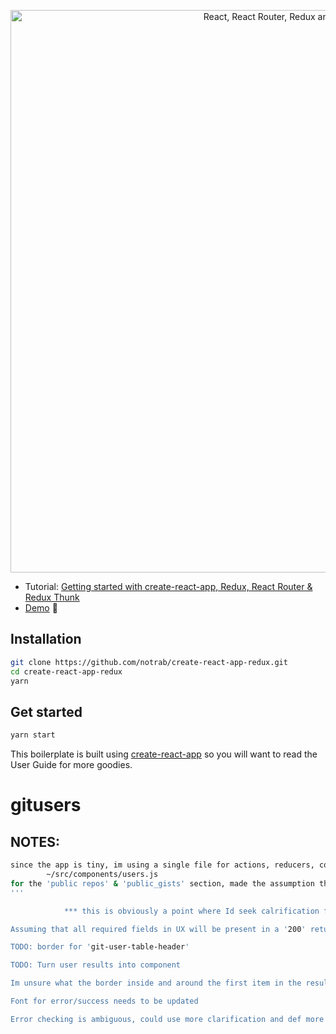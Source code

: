 <p align="center"><a href="https://medium.com/@notrab/getting-started-with-create-react-app-redux-react-router-redux-thunk-d6a19259f71f"><img src="https://i.imgur.com/PATsTx2.png" title="View tutorial" alt="React, React Router, Redux and Redux Thunk" width="900"></a></p>

* Tutorial: [Getting started with create-react-app, Redux, React Router & Redux Thunk](https://medium.com/@notrab/getting-started-with-create-react-app-redux-react-router-redux-thunk-d6a19259f71f)
* [Demo](https://create-react-app-redux.now.sh) 🙌

## Installation

```bash
git clone https://github.com/notrab/create-react-app-redux.git
cd create-react-app-redux
yarn
```

## Get started

```bash
yarn start
```

This boilerplate is built using [create-react-app](https://github.com/facebook/create-react-app) so you will want to read the User Guide for more goodies.
# gitusers

## NOTES:
```bash
since the app is tiny, im using a single file for actions, reducers, constants
        ~/src/components/users.js
for the 'public repos' & 'public_gists' section, made the assumption that this should just be the count
'''

            *** this is obviously a point where Id seek calrification from UX, product owner, or the person that defines the 'acceptance criteria'

Assuming that all required fields in UX will be present in a '200' return because git requires them for registration and returns appropriate vals for each. 

TODO: border for 'git-user-table-header'

TODO: Turn user results into component

Im unsure what the border inside and around the first item in the results list. Id need to find out what this is or is supposed to do. Leaving this out of initial work

Font for error/success needs to be updated

Error checking is ambiguous, could use more clarification and def more work